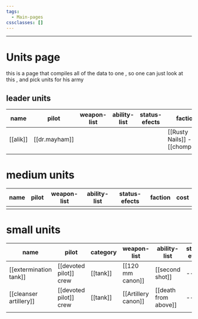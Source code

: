```yaml
---
tags:
  - Main-pages
cssclasses: []
---
```

---
# Units page


this is a page that compiles all of the data to one , so one can just look at this , and pick units for his army

## leader units

| name     | pilot         | weapon-list | ability-list | status-efects | faction                        | cost |
| -------- | ------------- | ----------- | ------------ | ------------- | ------------------------------ | ---- |
| [[alik]] | [[dr.mayham]] |             |              |               | [[Rusty Nails]] - [[chompers]] | 100  |
|          |               |             |              |               |                                |      |

# medium units
| name | pilot | weapon-list | ability-list | status-efects | faction | cost |
| ---- | ----- | ----------- | ------------ | ------------- | ------- | ---- |
|      |       |             |              |               |         |      |

# small units
| name                   | pilot                  | category | weapon-list         | ability-list         | status-efects | faction   | cost |
| ---------------------- | ---------------------- | -------- | ------------------- | -------------------- | ------------- | --------- | ---- |
| [[extermination tank]] | [[devoted pilot]] crew | [[tank]] | [[120 mm canon]]    | [[second shot]]      | ---           | [[Unity]] | 10   |
| [[cleanser artillery]] | [[devoted pilot]] crew | [[tank]] | [[Artillery canon]] | [[death from above]] | ---           | [[Unity]] | 20   |
|                        |                        |          |                     |                      |               |           |      |



